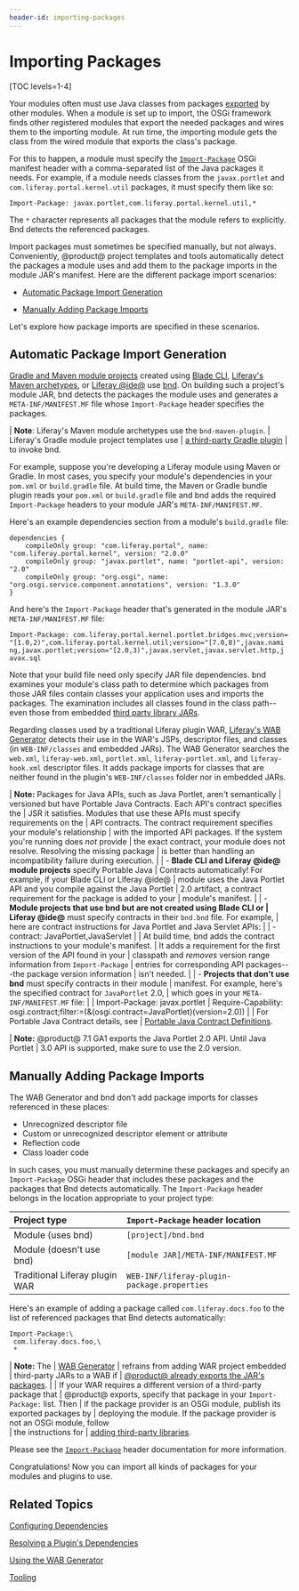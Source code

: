 ```yaml
---
header-id: importing-packages
---
```


# Importing Packages

[TOC levels=1-4]

Your modules often must use Java classes from packages
[exported](/docs/7-1/tutorials/-/knowledge_base/t/exporting-packages) by other
modules. When a module is set up to import, the OSGi framework finds other
registered modules that export the needed packages and wires them to the
importing module. At run time, the importing module gets the class from the
wired module that exports the class's package. 

For this to happen, a module must specify the [`Import-Package`](https://bnd.bndtools.org/heads/import_package.html) OSGi manifest
header with a comma-separated list of the Java packages it needs. For example,
if a module needs classes from the `javax.portlet` and
`com.liferay.portal.kernel.util` packages, it must specify them like so:


    Import-Package: javax.portlet,com.liferay.portal.kernel.util,*

The `*` character represents all packages that the module refers to explicitly. Bnd detects the referenced packages.

Import packages must sometimes be specified manually, but not always.
Conveniently, @product@ project templates and tools automatically detect the
packages a module uses and add them to the package imports in the module JAR's
manifest. Here are the different package import scenarios:

- [Automatic Package Import Generation](#automatic-package-import-generation)

- [Manually Adding Package Imports](#manually-adding-package-imports)

Let's explore how package imports are specified in these scenarios. 

## Automatic Package Import Generation

[Gradle and Maven module projects](/docs/7-1/reference/-/knowledge_base/r/project-templates)
created using
[Blade CLI](/docs/7-1/tutorials/-/knowledge_base/t/blade-cli),
[Liferay's Maven archetypes](/docs/7-1/tutorials/-/knowledge_base/t/maven),
or
[Liferay @ide@](/docs/7-1/tutorials/-/knowledge_base/t/liferay-ide)
use
[bnd](http://bnd.bndtools.org/).
On building such a project's module JAR, bnd detects the packages the module
uses and generates a `META-INF/MANIFEST.MF` file whose `Import-Package` header
specifies the packages. 

| **Note**: Liferay's Maven module archetypes use the `bnd-maven-plugin`.
| Liferay's Gradle module project templates use
| [a third-party Gradle plugin](https://github.com/TomDmitriev/gradle-bundle-plugin)
| to invoke bnd.

For example, suppose you're developing a Liferay module using Maven or Gradle.
In most cases, you specify your module's dependencies in your `pom.xml` or
`build.gradle` file. At build time, the Maven or Gradle bundle plugin reads your
`pom.xml` or `build.gradle` file and bnd adds the required `Import-Package`
headers to your module JAR's `META-INF/MANIFEST.MF`. 

Here's an example dependencies section from a module's `build.gradle` file:

    dependencies {
        compileOnly group: "com.liferay.portal", name: "com.liferay.portal.kernel", version: "2.0.0"
        compileOnly group: "javax.portlet", name: "portlet-api", version: "2.0"
        compileOnly group: "org.osgi", name: "org.osgi.service.component.annotations", version: "1.3.0"
    }

And here's the `Import-Package` header that's generated in the module JAR's
`META-INF/MANIFEST.MF` file:

    Import-Package: com.liferay.portal.kernel.portlet.bridges.mvc;version=
    "[1.0,2)",com.liferay.portal.kernel.util;version="[7.0,8)",javax.nami
    ng,javax.portlet;version="[2.0,3)",javax.servlet,javax.servlet.http,j
    avax.sql

Note that your build file need only specify JAR file dependencies. bnd examines
your module's class path to determine which packages from those JAR files
contain classes your application uses and imports the packages. The examination
includes all classes found in the class path--even those from embedded
[third party library JARs](/docs/7-1/tutorials/-/knowledge_base/t/adding-third-party-libraries-to-a-module). 

Regarding classes used by a traditional Liferay plugin WAR,
[Liferay's WAB Generator](/docs/7-1/tutorials/-/knowledge_base/t/using-the-wab-generator)
detects their use in the WAR's JSPs, descriptor files, and classes (in
`WEB-INF/classes` and embedded JARs). The WAB Generator searches the `web.xml`,
`liferay-web.xml`, `portlet.xml`, `liferay-portlet.xml`, and `liferay-hook.xml`
descriptor files. It adds package imports for classes that are neither found in
the plugin's `WEB-INF/classes` folder nor in embedded JARs. 

| **Note:** Packages for Java APIs, such as Java Portlet, aren't semantically
| versioned but have Portable Java Contracts. Each API's contract specifies the
| JSR it satisfies. Modules that use these APIs must specify requirements on the
| API contracts. The contract requirement specifies your module's relationship
| with the imported API packages. If the system you're running does *not* provide
| the exact contract, your module does not resolve. Resolving the missing package
| is better than handling an incompatibility failure during execution.
| 
| -   **Blade CLI and Liferay @ide@ module projects** specify Portable Java
|     Contracts automatically! For example, if your Blade CLI or Liferay @ide@
|     module uses the Java Portlet API and you compile against the Java Portlet
|     2.0 artifact, a contract requirement for the package is added to your
|     module's manifest.
| 
| -   **Module projects that use bnd but are not created using Blade CLI or
|     Liferay @ide@** must specify contracts in their `bnd.bnd` file. For example,
|     here are contract instructions for Java Portlet and Java Servlet APIs:
| 
|         -contract: JavaPortlet,JavaServlet
| 
|     At build time, bnd adds the contract instructions to your module's manifest.
|     It adds a requirement for the first version of the API found in your
|     classpath and *removes* version range information from `Import-Package`
|     entries for corresponding API packages---the package version information
|     isn't needed.
| 
| -   **Projects that don't use bnd** must specify contracts in their module
|     manifest. For example, here's the specified contract for `JavaPortlet` 2.0,
|     which goes in your `META-INF/MANIFEST.MF` file:
| 
|         Import-Package: javax.portlet
|         Require-Capability: osgi.contract;filter:=(&(osgi.contract=JavaPortlet)(version=2.0))
| 
| For Portable Java Contract details, see
| [Portable Java Contract Definitions](https://www.osgi.org/portable-java-contract-definitions/).

| **Note:** @product@ 7.1 GA1 exports the Java Portlet 2.0 API. Until Java Portlet
| 3.0 API is supported, make sure to use the 2.0 version.

## Manually Adding Package Imports

The WAB Generator and bnd don't add package imports for classes referenced in
these places:

-   Unrecognized descriptor file
-   Custom or unrecognized descriptor element or attribute
-   Reflection code
-   Class loader code


In such cases, you must manually determine these packages and specify an `Import-Package` OSGi header that includes these packages and the packages that Bnd detects automatically. The `Import-Package` header belongs in the location appropriate to your project type:

 Project type | `Import-Package` header location |
:----------- | :------------------------------- |
 Module (uses bnd)     | `[project]/bnd.bnd` |
 Module (doesn't use bnd) | `[module JAR]/META-INF/MANIFEST.MF` |
 Traditional Liferay plugin WAR | `WEB-INF/liferay-plugin-package.properties` |

Here's an example of adding a package called `com.liferay.docs.foo` to the list of referenced packages that Bnd detects automatically:

```
Import-Package:\
 com.liferay.docs.foo,\
 *
```
 
| **Note:** The
| [WAB Generator](/docs/7-1/tutorials/-/knowledge_base/t/using-the-wab-generator)
| refrains from adding WAR project embedded
| third-party JARs to a WAB if
| [@product@ already exports the JAR's packages](/docs/7-1/tutorials/-/knowledge_base/t/resolving-a-plugins-dependencies#understanding-excluded-jars).
| 
| If your WAR requires a different version of a third-party package that
| @product@ exports, specify that package in your `Import-Package:` list. Then 
| if the package provider is an OSGi module, publish its exported packages by
| deploying the module. If the package provider is not an OSGi module, follow  
| the instructions for
| [adding third-party libraries](/docs/7-1/tutorials/-/knowledge_base/t/adding-third-party-libraries-to-a-module). 

Please see the [`Import-Package`](https://bnd.bndtools.org/heads/import_package.html) header documentation for more information.

Congratulations! Now you can import all kinds of packages for your modules and
plugins to use.

## Related Topics

[Configuring Dependencies](/docs/7-1/tutorials/-/knowledge_base/t/configuring-dependencies)

[Resolving a Plugin's Dependencies](/docs/7-1/tutorials/-/knowledge_base/t/resolving-a-plugins-dependencies)

[Using the WAB Generator](/docs/7-1/tutorials/-/knowledge_base/t/using-the-wab-generator)

[Tooling](/docs/7-1/tutorials/-/knowledge_base/t/tooling)
